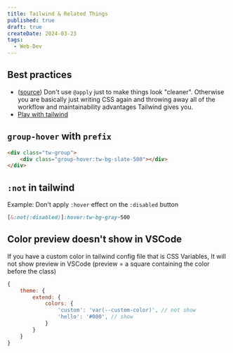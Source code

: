 ```yaml
---
title: Tailwind & Related Things
published: true
draft: true
createDate: 2024-03-23
tags:
  - Web-Dev
---
```

## Best practices
- ([source](https://tailwindcss.com/docs/reusing-styles#avoiding-premature-abstraction)) Don't use `@apply` just to make things look "cleaner". Otherwise you are basically just writing CSS again and throwing away all of the workflow and maintainability advantages Tailwind gives you.
- [Play with tailwind](https://arc.net/l/quote/abkcocyk)
## `group-hover` with `prefix`
```html
<div class="tw-group">
	<div class="group-hover:tw-bg-slate-500"></div>
</div>
```
## `:not` in tailwind
Example: Don't apply `:hover` effect on the `:disabled` button
```css
[&:not(:disabled)]:hover:tw-bg-gray-500
```
## Color preview doesn't show in VSCode
If you have a custom color in tailwind config file that is CSS Variables, It will not show preview in VSCode (preview = a square containing the color before the class)

```js
{
	theme: {
		extend: {
			colors: {
				'custom': 'var(--custom-color)', // not show
				'hello': '#000', // show
			}
		}
	}
}
```
